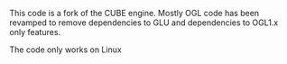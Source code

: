 This code is a fork of the CUBE engine. Mostly OGL code has been revamped to
remove dependencies to GLU and dependencies to OGL1.x only features.

The code only works on Linux


